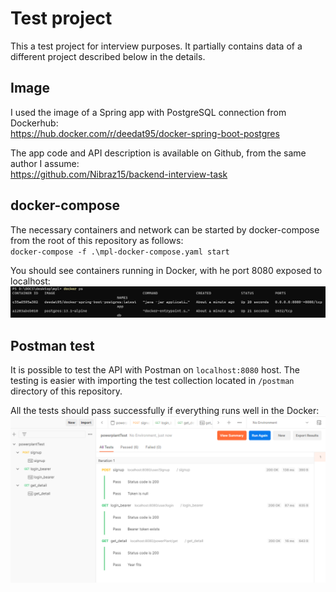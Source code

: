 # Test project  
This a test project for interview purposes. It partially contains data of a different project described below in the details.

## Image  
I used the image of a Spring app with PostgreSQL connection from Dockerhub:  
https://hub.docker.com/r/deedat95/docker-spring-boot-postgres

The app code and API description is available on Github, from the same author I assume:  
https://github.com/Nibraz15/backend-interview-task

## docker-compose  
The necessary containers and network can be started by docker-compose from the root of this repository as follows:  
`docker-compose -f .\mpl-docker-compose.yaml start`

You should see containers running in Docker, with he port 8080 exposed to localhost:  
![Docker containers](./imgs/docker_containers.png)

## Postman test
It is possible to test the API with Postman on `localhost:8080` host.
The testing is easier with importing the test collection located in `/postman` directory of this repository.

All the tests should pass successfully if everything runs well in the Docker:  
![Postman test for Docker.](./imgs/docker_postman.png)

